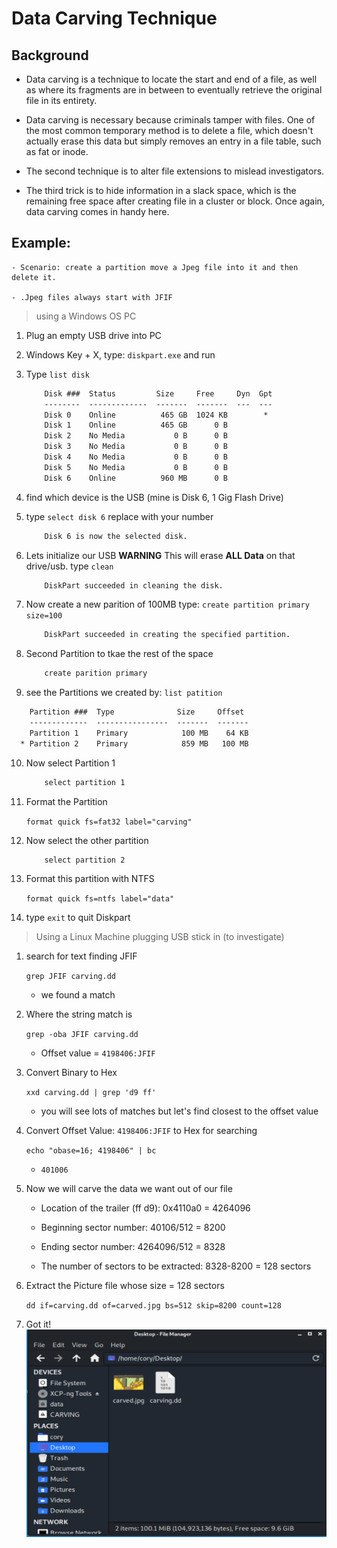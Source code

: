 # Data Carving Technique

## Background

- Data carving is a technique to locate the start and end of a file, as well as where its 
    fragments are in between to eventually retrieve the original file in its entirety.

- Data carving is necessary because criminals tamper with files. One of the most common temporary method 
    is to delete a file, which doesn't actually erase this data but simply removes an entry in a file table, such as fat or inode.

- The second technique is to alter file extensions to mislead investigators.

-  The third trick is to hide information in a slack space, which is the remaining free space after 
        creating file in a cluster or block. Once again, data carving comes in handy here. 

## Example:

    - Scenario: create a partition move a Jpeg file into it and then delete it.

    - .Jpeg files always start with JFIF

> using a Windows OS PC

1. Plug an empty USB drive into PC

2. Windows Key + X, type: `diskpart.exe` and run

3. Type `list disk`

    ```cmd
        Disk ###  Status         Size     Free     Dyn  Gpt
        --------  -------------  -------  -------  ---  ---
        Disk 0    Online          465 GB  1024 KB        *
        Disk 1    Online          465 GB      0 B
        Disk 2    No Media           0 B      0 B
        Disk 3    No Media           0 B      0 B
        Disk 4    No Media           0 B      0 B
        Disk 5    No Media           0 B      0 B
        Disk 6    Online          960 MB      0 B
    ```

4. find which device is the USB (mine is Disk 6, 1 Gig Flash Drive)

5. type `select disk 6` replace with your number

    ```cmd
        Disk 6 is now the selected disk.
    ```

6. Lets initialize our USB __WARNING__ This will erase __ALL Data__ on that drive/usb.
    type `clean`

    ```cmd
        DiskPart succeeded in cleaning the disk.
    ```

7. Now create a new parition of 100MB type: `create partition primary size=100`

    ```cmd
        DiskPart succeeded in creating the specified partition.
    ```

8. Second Partition to tkae the rest of the space

    ```cmd
        create parition primary
    ```

9. see the Partitions we created by: `list patition`

```cmd
    Partition ###  Type              Size     Offset
    -------------  ----------------  -------  -------
    Partition 1    Primary            100 MB    64 KB
  * Partition 2    Primary            859 MB   100 MB
```

10. Now select Partition 1

    ```cmd
        select partition 1
    ```

11. Format the Partition

    `format quick fs=fat32 label="carving"`

12. Now select the other partition

    ```cmd
        select partition 2
    ```

13. Format this partition with NTFS

    `format quick fs=ntfs label="data"`

14. type `exit` to quit Diskpart

> Using a Linux Machine plugging USB stick in (to investigate)

1. search for text finding JFIF 

    `grep JFIF carving.dd`
    
    - we found a match

2. Where the string match is

    `grep -oba JFIF carving.dd`

    - Offset value = 
    `4198406:JFIF`

4. Convert Binary to Hex

    `xxd carving.dd | grep 'd9 ff'`

    - you will see lots of matches but let's find closest to the offset value

5. Convert Offset Value: `4198406:JFIF` to Hex for searching

    `echo "obase=16; 4198406" | bc`

    - `401006`

6. Now we will carve the data we want out of our file

    - Location of the trailer (ff d9): 0x4110a0 = 4264096

    - Beginning sector number: 40106/512 = 8200

    - Ending sector number: 4264096/512 = 8328

    - The number of sectors to be extracted: 8328-8200 = 128 sectors

7. Extract the Picture file whose size = 128 sectors

    `dd if=carving.dd of=carved.jpg bs=512 skip=8200 count=128`

8. Got it!
![Recovered!](/_images/Carving_Finished.PNG)
